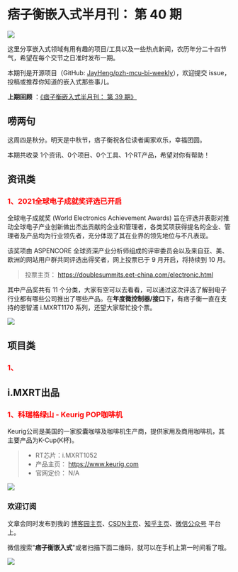 # 痞子衡嵌入式半月刊： 第 40 期

![](http://henjay724.com/image/cnblogs/pzh_mcu_bi_weekly.PNG)

这里分享嵌入式领域有用有趣的项目/工具以及一些热点新闻，农历年分二十四节气，希望在每个交节之日准时发布一期。

本期刊是开源项目（GitHub: [JayHeng/pzh-mcu-bi-weekly](https://github.com/JayHeng/pzh-mcu-bi-weekly)），欢迎提交 issue，投稿或推荐你知道的嵌入式那些事儿。

**上期回顾** ：[《痞子衡嵌入式半月刊： 第 39 期》](https://www.cnblogs.com/henjay724/p/15230876.html)

## 唠两句

这周四是秋分。明天是中秋节，痞子衡祝各位读者阖家欢乐，幸福团圆。

本期共收录 1个资讯、0个项目、0个工具、1个RT产品，希望对你有帮助！

## 资讯类

### <font color="red">1、2021全球电子成就奖评选已开启</font>

全球电子成就奖 (World Electronics Achievement Awards) 旨在评选并表彰对推动全球电子产业创新做出杰出贡献的企业和管理者，各类奖项获得提名的企业、管理者及产品均为行业领先者，充分体现了其在业界的领先地位与不凡表现。  

该奖项由 ASPENCORE 全球资深产业分析师组成的评审委员会以及来自亚、美、欧洲的网站用户群共同评选出得奖者，网上投票已于 9 月开启，将持续到 10 月。  

> 投票主页： https://doublesummits.eet-china.com/electronic.html

其中产品奖共有 11 个分类，大家有空可以去看看，可以通过这次评选了解到电子行业都有哪些公司推出了哪些产品。在**年度微控制器/接口**下，有痞子衡一直在支持的恩智浦 i.MXRT1170 系列，还望大家帮忙投个票。  

![](http://henjay724.com/image/biweekly20210920/2021_World_Electronics_Achievement_Awards.PNG)

## 项目类

### <font color="red">1、</font>



## i.MXRT出品

### <font color="red">1、科瑞格绿山 - Keurig POP咖啡机</font>

Keurig公司是美国的一家胶囊咖啡及咖啡机生产商，提供家用及商用咖啡机，其主要产品为K-Cup(K杯)。

> * RT芯片：i.MXRT1052   
> * 产品主页： https://www.keurig.com 
> * 官网定价： N/A  

![](http://henjay724.com/image/biweekly20210920/Keurig_POP.jpg)

### 欢迎订阅

文章会同时发布到我的 [博客园主页](https://www.cnblogs.com/henjay724/)、[CSDN主页](https://blog.csdn.net/henjay724)、[知乎主页](https://www.zhihu.com/people/henjay724)、[微信公众号](http://weixin.sogou.com/weixin?type=1&query=痞子衡嵌入式) 平台上。

微信搜索"__痞子衡嵌入式__"或者扫描下面二维码，就可以在手机上第一时间看了哦。

![](http://henjay724.com/image/github/pzhMcu_qrcode_258x258.jpg)

